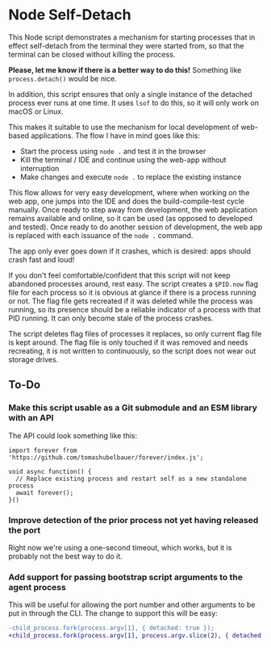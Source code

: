 # Node Self-Detach

This Node script demonstrates a mechanism for starting processes that in effect
self-detach from the terminal they were started from, so that the terminal can
be closed without killing the process.

**Please, let me know if there is a better way to do this!** Something like
`process.detach()` would be nice.

In addition, this script ensures that only a single instance of the detached
process ever runs at one time. It uses `lsof` to do this, so it will only work
on macOS or Linux.

This makes it suitable to use the mechanism for local development of web-based
applications. The flow I have in mind goes like this:

- Start the process using `node .` and test it in the browser
- Kill the terminal / IDE and continue using the web-app without interruption
- Make changes and execute `node .` to replace the existing instance

This flow allows for very easy development, where when working on the web app,
one jumps into the IDE and does the build-compile-test cycle manually. Once
ready to step away from development, the web application remains available and
online, so it can be used (as opposed to developed and tested). Once ready to
do another session of development, the web app is replaced with each issuance
of the `node .` command.

The app only ever goes down if it crashes, which is desired: apps should crash
fast and loud!

If you don't feel comfortable/confident that this script will not keep abandoned
processes around, rest easy. The script creates a `$PID.now` flag file for each
process so it is obvious at glance if there is a process running or not. The
flag file gets recreated if it was deleted while the process was running, so its
presence should be a reliable indicator of a process with that PID running. It
can only become stale of the process crashes.

The script deletes flag files of processes it replaces, so only current flag
file is kept around. The flag file is only touched if it was removed and needs
recreating, it is not written to continuously, so the script does not wear out
storage drives.

## To-Do

### Make this script usable as a Git submodule and an ESM library with an API

The API could look something like this:

```
import forever from 'https://github.com/tomashubelbauer/forever/index.js';

void async function() {
  // Replace existing process and restart self as a new standalone process
  await forever();
}()
```

### Improve detection of the prior process not yet having released the port

Right now we're using a one-second timeout, which works, but it is probably not
the best way to do it.

### Add support for passing bootstrap script arguments to the agent process

This will be useful for allowing the port number and other arguments to be put
in through the CLI. The change to support this will be easy:

```diff
-child_process.fork(process.argv[1], { detached: true });
+child_process.fork(process.argv[1], process.argv.slice(2), { detached: true });
```

